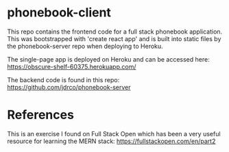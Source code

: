 # phonebook-client
This repo contains the frontend code for a full stack phonebook application. This was bootstrapped with 'create react app' and is built into static files by the phonebook-server repo when deploying to Heroku.

The single-page app is deployed on Heroku and can be accessed here: https://obscure-shelf-60375.herokuapp.com/

The backend code is found in this repo: https://github.com/jdrco/phonebook-server

# References
This is an exercise I found on Full Stack Open which has been a very useful resource for learning the MERN stack: https://fullstackopen.com/en/part2
